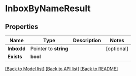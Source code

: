 # InboxByNameResult

## Properties

Name | Type | Description | Notes
------------ | ------------- | ------------- | -------------
**InboxId** | Pointer to **string** |  | [optional] 
**Exists** | **bool** |  | 

[[Back to Model list]](../README#documentation-for-models) [[Back to API list]](../README#documentation-for-api-endpoints) [[Back to README]](../README)


